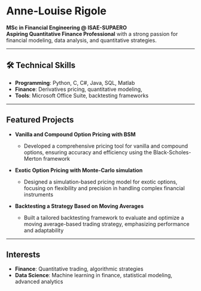 # Anne-Louise Rigole  

 **MSc in Financial Engineering @ ISAE-SUPAERO**  
 **Aspiring Quantitative Finance Professional** with a strong passion for financial modeling, data analysis, and quantitative strategies.

---

## 🛠️ Technical Skills  

- **Programming**: Python, C, C#, Java, SQL, Matlab  
- **Finance**: Derivatives pricing, quantitative modeling,  
- **Tools**: Microsoft Office Suite, backtesting frameworks  

---

## Featured Projects  

- **Vanilla and Compound Option Pricing with BSM**  
   - Developed a comprehensive pricing tool for vanilla and compound options, ensuring accuracy and efficiency using the Black-Scholes-Merton framework

- **Exotic Option Pricing with Monte-Carlo simulation**  
   - Designed a simulation-based pricing model for exotic options, focusing on flexibility and precision in handling complex financial instruments
- **Backtesting a Strategy Based on Moving Averages**  
   - Built a tailored backtesting framework to evaluate and optimize a moving average-based trading strategy, emphasizing performance and adaptability

---

## Interests  

- **Finance**: Quantitative trading, algorithmic strategies
- **Data Science**: Machine learning in finance, statistical modeling, advanced analytics  


